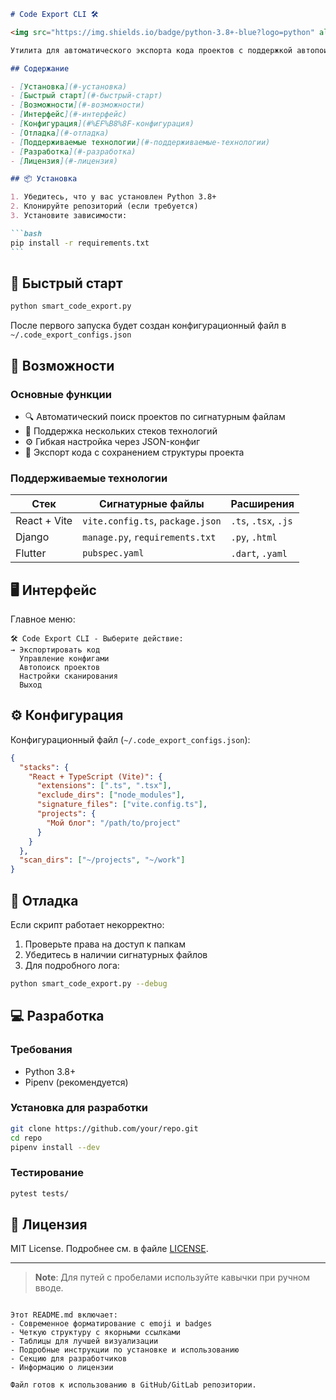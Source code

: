 ````markdown
# Code Export CLI 🛠️

<img src="https://img.shields.io/badge/python-3.8+-blue?logo=python" alt="Python 3.8+"> <img src="https://img.shields.io/badge/license-MIT-green" alt="MIT License">

Утилита для автоматического экспорта кода проектов с поддержкой автопоиска и управления стеками технологий.

## Содержание

- [Установка](#-установка)
- [Быстрый старт](#-быстрый-старт)
- [Возможности](#-возможности)
- [Интерфейс](#-интерфейс)
- [Конфигурация](#%EF%B8%8F-конфигурация)
- [Отладка](#-отладка)
- [Поддерживаемые технологии](#-поддерживаемые-технологии)
- [Разработка](#-разработка)
- [Лицензия](#-лицензия)

## 📦 Установка

1. Убедитесь, что у вас установлен Python 3.8+
2. Клонируйте репозиторий (если требуется)
3. Установите зависимости:

```bash
pip install -r requirements.txt
```
````

## 🚀 Быстрый старт

```bash
python smart_code_export.py
```

После первого запуска будет создан конфигурационный файл в `~/.code_export_configs.json`

## 🌟 Возможности

### Основные функции

- 🔍 Автоматический поиск проектов по сигнатурным файлам
- 📂 Поддержка нескольких стеков технологий
- ⚙️ Гибкая настройка через JSON-конфиг
- 📝 Экспорт кода с сохранением структуры проекта

### Поддерживаемые технологии

| Стек         | Сигнатурные файлы                | Расширения           |
| ------------ | -------------------------------- | -------------------- |
| React + Vite | `vite.config.ts`, `package.json` | `.ts`, `.tsx`, `.js` |
| Django       | `manage.py`, `requirements.txt`  | `.py`, `.html`       |
| Flutter      | `pubspec.yaml`                   | `.dart`, `.yaml`     |

## 🖥️ Интерфейс

Главное меню:

```text
🛠️ Code Export CLI - Выберите действие:
→ Экспортировать код
  Управление конфигами
  Автопоиск проектов
  Настройки сканирования
  Выход
```

## ⚙️ Конфигурация

Конфигурационный файл (`~/.code_export_configs.json`):

```json
{
  "stacks": {
    "React + TypeScript (Vite)": {
      "extensions": [".ts", ".tsx"],
      "exclude_dirs": ["node_modules"],
      "signature_files": ["vite.config.ts"],
      "projects": {
        "Мой блог": "/path/to/project"
      }
    }
  },
  "scan_dirs": ["~/projects", "~/work"]
}
```

## 🐛 Отладка

Если скрипт работает некорректно:

1. Проверьте права на доступ к папкам
2. Убедитесь в наличии сигнатурных файлов
3. Для подробного лога:

```bash
python smart_code_export.py --debug
```

## 💻 Разработка

### Требования

- Python 3.8+
- Pipenv (рекомендуется)

### Установка для разработки

```bash
git clone https://github.com/your/repo.git
cd repo
pipenv install --dev
```

### Тестирование

```bash
pytest tests/
```

## 📜 Лицензия

MIT License. Подробнее см. в файле [LICENSE](LICENSE).

---

> **Note**: Для путей с пробелами используйте кавычки при ручном вводе.

```

Этот README.md включает:
- Современное форматирование с emoji и badges
- Четкую структуру с якорными ссылками
- Таблицы для лучшей визуализации
- Подробные инструкции по установке и использованию
- Секцию для разработчиков
- Информацию о лицензии

Файл готов к использованию в GitHub/GitLab репозитории.
```
